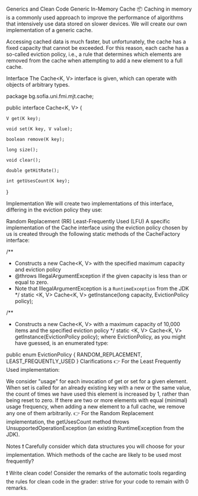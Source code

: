 Generics and Clean Code
Generic In-Memory Cache 📦
Caching in memory is a commonly used approach to improve the performance of algorithms that intensively use data stored on slower devices. We will create our own implementation of a generic cache.

Accessing cached data is much faster, but unfortunately, the cache has a fixed capacity that cannot be exceeded. For this reason, each cache has a so-called eviction policy, i.e., a rule that determines which elements are removed from the cache when attempting to add a new element to a full cache.

Interface
The Cache<K, V> interface is given, which can operate with objects of arbitrary types.

package bg.sofia.uni.fmi.mjt.cache;

public interface Cache<K, V> {

    V get(K key);

    void set(K key, V value);

    boolean remove(K key);

    long size();

    void clear();

    double getHitRate();
    
    int getUsesCount(K key);
    
}

Implementation
We will create two implementations of this interface, differing in the eviction policy they use:

Random Replacement (RR)
Least-Frequently Used (LFU)
A specific implementation of the Cache interface using the eviction policy chosen by us is created through the following static methods of the CacheFactory interface:

/**
 * Constructs a new Cache<K, V> with the specified maximum capacity and eviction policy
 * @throws IllegalArgumentException if the given capacity is less than or equal to zero.
 * Note that IllegalArgumentException is a `RuntimeException` from the JDK
 */
static <K, V> Cache<K, V> getInstance(long capacity, EvictionPolicy policy);

/**
 * Constructs a new Cache<K, V> with a maximum capacity of 10,000 items and the specified eviction policy 
 */
static <K, V> Cache<K, V> getInstance(EvictionPolicy policy); 
where EvictionPolicy, as you might have guessed, is an enumerated type:

public enum EvictionPolicy {
    RANDOM_REPLACEMENT,
    LEAST_FREQUENTLY_USED
}
Clarifications
👉 For the Least Frequently Used implementation:

We consider "usage" for each invocation of get or set for a given element.
When set is called for an already existing key with a new or the same value, the count of times we have used this element is increased by 1, rather than being reset to zero.
If there are two or more elements with equal (minimal) usage frequency, when adding a new element to a full cache, we remove any one of them arbitrarily.
👉 For the Random Replacement implementation, the getUsesCount method throws UnsupportedOperationException (an existing RuntimeException from the JDK).

Notes
❗ Carefully consider which data structures you will choose for your implementation. Which methods of the cache are likely to be used most frequently?

❗ Write clean code! Consider the remarks of the automatic tools regarding the rules for clean code in the grader: strive for your code to remain with 0 remarks.

